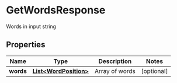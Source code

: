 

# GetWordsResponse

Words in input string
## Properties

Name | Type | Description | Notes
------------ | ------------- | ------------- | -------------
**words** | [**List&lt;WordPosition&gt;**](WordPosition.md) | Array of words |  [optional]



